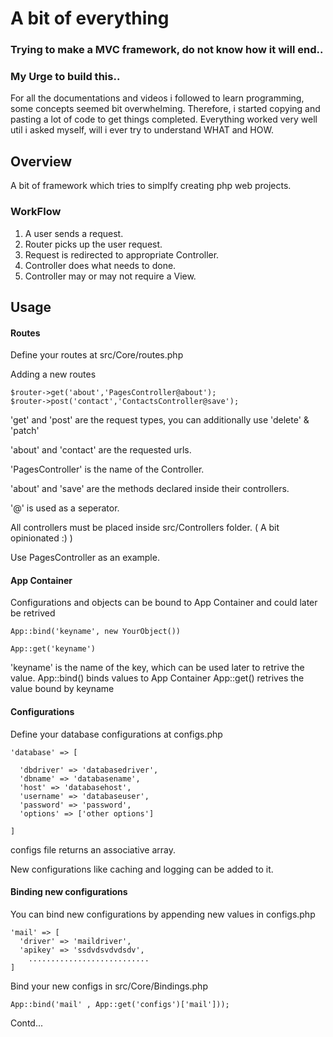 # A bit of everything

### Trying to make a MVC framework, do not know how it will end..

### My Urge to build this..

For all the documentations and videos i followed to learn programming, some
concepts seemed bit overwhelming. Therefore, i started copying and pasting a
lot of code to get things completed. Everything worked very well util i
asked myself, will i ever try to understand WHAT and HOW.

## Overview

A bit of framework which tries to simplfy creating php web projects.

### WorkFlow

1. A user sends a request.
2. Router picks up the user request.
3. Request is redirected to appropriate Controller.
4. Controller does what needs to done.
5. Controller may or may not require a View.

## Usage

#### Routes
Define your routes at src/Core/routes.php

Adding a new routes

```
$router->get('about','PagesController@about');
$router->post('contact','ContactsController@save');

```
'get' and 'post' are the request types, you can additionally use 'delete' & 'patch'

'about' and 'contact' are the requested urls.

'PagesController' is the name of the Controller.

'about' and 'save' are the methods declared inside their controllers.

'@' is used as a seperator.

All controllers must be placed inside src/Controllers folder. ( A bit opinionated :) )

Use PagesController as an example.


#### App Container

Configurations and objects can be bound to App Container and could later be retrived

```
App::bind('keyname', new YourObject())

App::get('keyname')

```
'keyname' is the name of the key, which can be used later to retrive the value.
App::bind() binds values to App Container
App::get() retrives the value bound by keyname


#### Configurations

Define your database configurations at configs.php

```
'database' => [

  'dbdriver' => 'databasedriver',
  'dbname' => 'databasename',
  'host' => 'databasehost',
  'username' => 'databaseuser',
  'password' => 'password',
  'options' => ['other options']

]
```
configs file returns an associative array.

New configurations like caching and logging can be added to it.


#### Binding new configurations

You can bind new configurations by appending new values in configs.php

```
'mail' => [
  'driver' => 'maildriver',
  'apikey' => 'ssdvdsvdvdsdv',
    ...........................
]
```
Bind your new configs in src/Core/Bindings.php

```
App::bind('mail' , App::get('configs')['mail']));

```


Contd...
